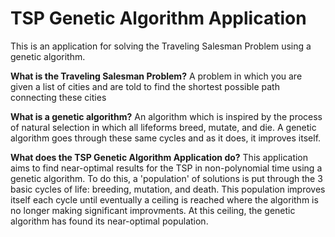 # TSP Genetic Algorithm Application
This is an application for solving the Traveling Salesman Problem using a genetic algorithm.

**What is the Traveling Salesman Problem?**
A problem in which you are given a list of cities and are told to find the shortest possible path connecting these cities

**What is a genetic algorithm?**
An algorithm which is inspired by the process of natural selection in which all lifeforms breed, mutate, and die.
A genetic algorithm goes through these same cycles and as it does, it improves itself.

**What does the TSP Genetic Algorithm Application do?**
This application aims to find near-optimal results for the TSP in non-polynomial time using a genetic algorithm.
To do this, a 'population' of solutions is put through the 3 basic cycles of life: breeding, mutation, and death.
This population improves itself each cycle until eventually a ceiling is reached where the algorithm is no longer making significant improvments.
At this ceiling, the genetic algorithm has found its near-optimal population.
